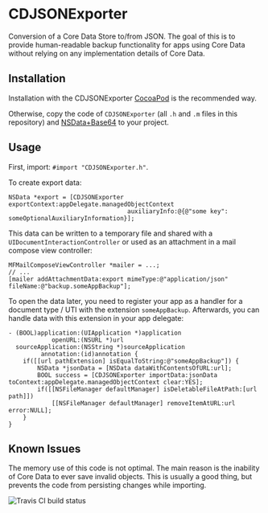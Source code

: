 CDJSONExporter
==============

Conversion of a Core Data Store to/from JSON. The goal of this is to provide human-readable backup functionality for apps using Core Data without relying on any implementation details of Core Data.

Installation
------------
Installation with the CDJSONExporter [CocoaPod](http://cocoapods.org) is the recommended way. 

Otherwise, copy the code of `CDJSONExporter` (all `.h` and `.m` files in this repository) and [NSData+Base64](https://github.com/l4u/NSData-Base64) to your project.

Usage
-----
First, import: `#import "CDJSONExporter.h"`.

To create export data:

    NSData *export = [CDJSONExporter exportContext:appDelegate.managedObjectContext
                                     auxiliaryInfo:@{@"some key": someOptionalAuxiliaryInformation}];
                                     
This data can be written to a temporary file and shared with a `UIDocumentInteractionController` or used as an attachment in a mail compose view controller:

    MFMailComposeViewController *mailer = ...;
    // ...
    [mailer addAttachmentData:export mimeType:@"application/json" fileName:@"backup.someAppBackup"];
    
To open the data later, you need to register your app as a handler for a document type / UTI with the extension `someAppBackup`.
Afterwards, you can handle data with this extension in your app delegate:

    - (BOOL)application:(UIApplication *)application 
                openURL:(NSURL *)url 
      sourceApplication:(NSString *)sourceApplication 
             annotation:(id)annotation {
        if([[url pathExtension] isEqualToString:@"someAppBackup"]) {
            NSData *jsonData = [NSData dataWithContentsOfURL:url];
            BOOL success = [CDJSONExporter importData:jsonData toContext:appDelegate.managedObjectContext clear:YES];
            if([[NSFileManager defaultManager] isDeletableFileAtPath:[url path]])
                [[NSFileManager defaultManager] removeItemAtURL:url error:NULL];
        }
    }

Known Issues
------------
The memory use of this code is not optimal. The main reason is the inability of Core Data to ever save invalid objects. This is usually a good thing, but prevents the code from persisting changes while importing.

![Travis CI build status](https://api.travis-ci.org/mruegenberg/CDJSONExporter.png)

